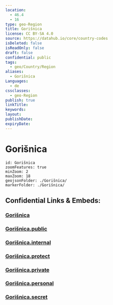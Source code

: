 ```yaml
---
location:
  - 46.4
  - 16
type: geo-Region
title: Gorišnica
license: CC BY-SA 4.0
source: https://datahub.io/core/country-codes
isDeleted: false
isReadOnly: false
draft: false
confidential: public
tags:
  - geo/Country/Region
aliases:
  - Gorišnica
Languages:
  - de
cssclasses:
  - geo-Region
publish: true
linkTitle:
keywords:
layout:
publishDate:
expiryDate:
---
```


# Gorišnica

```leaflet
id: Gorišnica
zoomFeatures: true 
minZoom: 2 
maxZoom: 18
geojsonFolder: ./Gorišnica/
markerFolder: ./Gorišnica/
```


## Confidential Links & Embeds: 

### [Gorišnica](/_Standards/Earth/Continent/Europe/Europe~Central/Slovenia/Regions~Slovenia/Podravska/counties~Podravska/Gorišnica.md) 

### [Gorišnica.public](/_public/Earth/Continent/Europe/Europe~Central/Slovenia/Regions~Slovenia/Podravska/counties~Podravska/Gorišnica.public.md) 

### [Gorišnica.internal](/_internal/Earth/Continent/Europe/Europe~Central/Slovenia/Regions~Slovenia/Podravska/counties~Podravska/Gorišnica.internal.md) 

### [Gorišnica.protect](/_protect/Earth/Continent/Europe/Europe~Central/Slovenia/Regions~Slovenia/Podravska/counties~Podravska/Gorišnica.protect.md) 

### [Gorišnica.private](/_private/Earth/Continent/Europe/Europe~Central/Slovenia/Regions~Slovenia/Podravska/counties~Podravska/Gorišnica.private.md) 

### [Gorišnica.personal](/_personal/Earth/Continent/Europe/Europe~Central/Slovenia/Regions~Slovenia/Podravska/counties~Podravska/Gorišnica.personal.md) 

### [Gorišnica.secret](/_secret/Earth/Continent/Europe/Europe~Central/Slovenia/Regions~Slovenia/Podravska/counties~Podravska/Gorišnica.secret.md)

